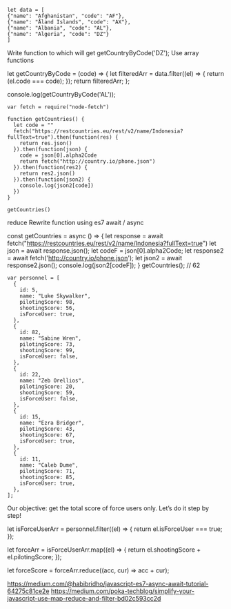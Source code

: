 

```
let data = [ 
{"name": "Afghanistan", "code": "AF"}, 
{"name": "Åland Islands", "code": "AX"}, 
{"name": "Albania", "code": "AL"}, 
{"name": "Algeria", "code": "DZ"}
]
```

Write function to which will get getCountryByCode('DZ');     Use array functions

let getCountryByCode = (code) => {
  let filteredArr = data.filter((el) => {
     return (el.code === code);
  });
  return filteredArr;
};

console.log(getCountryByCode('AL'));

```
var fetch = require("node-fetch")

function getCountries() {
  let code = ""
  fetch("https://restcountries.eu/rest/v2/name/Indonesia?fullText=true").then(function(res) {
    return res.json()
  }).then(function(json) {
    code = json[0].alpha2Code
    return fetch("http://country.io/phone.json")
  }).then(function(res2) {
    return res2.json()
  }).then(function(json2) {
    console.log(json2[code])
  })
}

getCountries()
```

reduce
Rewrite function using es7 await / async 

<!-- let getCountries = () => {
  let code = "";
  fetch("https://restcountries.eu/rest/v2/name/Indonesia?fullText=true")
  .then((res) => { return res.json()})
  .then((json) => {
      code = json[0].alpha2Code
      return fetch("http://country.io/phone.json")
  })
  .then((res2) => { return res2.json();})
  .then((json2) => {
      console.log(json2[code]);
  })
}  -->

const getCountries = async () => {
  let response = await fetch("https://restcountries.eu/rest/v2/name/Indonesia?fullText=true")
  let json = await response.json();
  let codeF = json[0].alpha2Code;
  let response2 = await fetch('http://country.io/phone.json');
  let json2 = await response2.json(); 
  console.log(json2[codeF]);
}
getCountries(); // 62


```
var personnel = [
  {
    id: 5,
    name: "Luke Skywalker",
    pilotingScore: 98,
    shootingScore: 56,
    isForceUser: true,
  },
  {
    id: 82,
    name: "Sabine Wren",
    pilotingScore: 73,
    shootingScore: 99,
    isForceUser: false,
  },
  {
    id: 22,
    name: "Zeb Orellios",
    pilotingScore: 20,
    shootingScore: 59,
    isForceUser: false,
  },
  {
    id: 15,
    name: "Ezra Bridger",
    pilotingScore: 43,
    shootingScore: 67,
    isForceUser: true,
  },
  {
    id: 11,
    name: "Caleb Dume",
    pilotingScore: 71,
    shootingScore: 85,
    isForceUser: true,
  },
];
```
Our objective: get the total score of force users only. Let’s do it step by step!


let isForceUserArr = personnel.filter((el) => {
  return el.isForceUser === true;
});

let forceArr = isForceUserArr.map((el) => {
  return el.shootingScore + el.pilotingScore;
});

let forceScore = forceArr.reduce((acc, cur) => acc + cur);


https://medium.com/@habibridho/javascript-es7-async-await-tutorial-64275c81ce2e
https://medium.com/poka-techblog/simplify-your-javascript-use-map-reduce-and-filter-bd02c593cc2d
